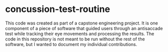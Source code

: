 ﻿# concussion-test-routine
This code was created as part of a capstone engineering project. It is one component of a piece of software that guided users through an antisaccade test while tracking their eye movements and processing the results. The code in this repository is not meant to be run without the rest of the software, but I wanted to document my individual contributions.
